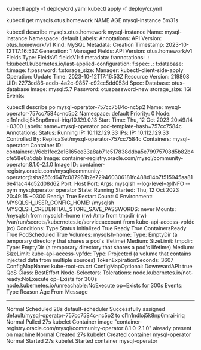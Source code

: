 kubectl apply -f deploy/crd.yaml
kubectl apply -f deploy/cr.yml

kubectl get mysqls.otus.homework
NAME             AGE
mysql-instance   5m31s

kubectl describe mysqls.otus.homework mysql-instance
Name:         mysql-instance
Namespace:    default
Labels:       <none>
Annotations:  <none>
API Version:  otus.homework/v1
Kind:         MySQL
Metadata:
  Creation Timestamp:  2023-10-12T17:16:53Z
  Generation:          1
  Managed Fields:
    API Version:  otus.homework/v1
    Fields Type:  FieldsV1
    fieldsV1:
      f:metadata:
        f:annotations:
          .:
          f:kubectl.kubernetes.io/last-applied-configuration:
      f:spec:
        .:
        f:database:
        f:image:
        f:password:
        f:storage_size:
    Manager:         kubectl-client-side-apply
    Operation:       Update
    Time:            2023-10-12T17:16:53Z
  Resource Version:  219808
  UID:               2273cd86-acdb-4a2c-9857-c92cc5dd053d
Spec:
  Database:      otus-database
  Image:         mysql:5.7
  Password:      otuspassword-new
  storage_size:  1Gi
Events:          <none>



kubectl describe po mysql-operator-757cc7584c-nc5p2
Name:         mysql-operator-757cc7584c-nc5p2
Namespace:    default
Priority:     0
Node:         cl1n1ndloj5k8np6mrai-iriq/10.129.0.13
Start Time:   Thu, 12 Oct 2023 20:49:14 +0300
Labels:       name=mysql-operator
              pod-template-hash=757cc7584c
Annotations:  <none>
Status:       Running
IP:           10.112.129.33
IPs:
  IP:           10.112.129.33
Controlled By:  ReplicaSet/mysql-operator-757cc7584c
Containers:
  mysql-operator:
    Container ID:  containerd://6cb1fec2e16165ee33a8ab71c517838ddba5e79975708d5b82b4cfe58e0a5dab
    Image:         container-registry.oracle.com/mysql/community-operator:8.1.0-2.1.0
    Image ID:      container-registry.oracle.com/mysql/community-operator@sha256:d647c087961b2e729460306181fc488d14b7f515945aa816e41ac44d52d08d62
    Port:          <none>
    Host Port:     <none>
    Args:
      mysqlsh
      --log-level=@INFO
      --pym
      mysqloperator
      operator
    State:          Running
      Started:      Thu, 12 Oct 2023 20:49:15 +0300
    Ready:          True
    Restart Count:  0
    Environment:
      MYSQLSH_USER_CONFIG_HOME:                 /mysqlsh
      MYSQLSH_CREDENTIAL_STORE_SAVE_PASSWORDS:  never
    Mounts:
      /mysqlsh from mysqlsh-home (rw)
      /tmp from tmpdir (rw)
      /var/run/secrets/kubernetes.io/serviceaccount from kube-api-access-vpfdc (ro)
Conditions:
  Type              Status
  Initialized       True
  Ready             True
  ContainersReady   True
  PodScheduled      True
Volumes:
  mysqlsh-home:
    Type:       EmptyDir (a temporary directory that shares a pod's lifetime)
    Medium:
    SizeLimit:  <unset>
  tmpdir:
    Type:       EmptyDir (a temporary directory that shares a pod's lifetime)
    Medium:
    SizeLimit:  <unset>
  kube-api-access-vpfdc:
    Type:                    Projected (a volume that contains injected data from multiple sources)
    TokenExpirationSeconds:  3607
    ConfigMapName:           kube-root-ca.crt
    ConfigMapOptional:       <nil>
    DownwardAPI:             true
QoS Class:                   BestEffort
Node-Selectors:              <none>
Tolerations:                 node.kubernetes.io/not-ready:NoExecute op=Exists for 300s
                             node.kubernetes.io/unreachable:NoExecute op=Exists for 300s
Events:
  Type    Reason     Age   From               Message
  ----    ------     ----  ----               -------
  Normal  Scheduled  28s   default-scheduler  Successfully assigned default/mysql-operator-757cc7584c-nc5p2 to cl1n1ndloj5k8np6mrai-iriq
  Normal  Pulled     27s   kubelet            Container image "container-registry.oracle.com/mysql/community-operator:8.1.0-2.1.0" already present on machine
  Normal  Created    27s   kubelet            Created container mysql-operator
  Normal  Started    27s   kubelet            Started container mysql-operator
